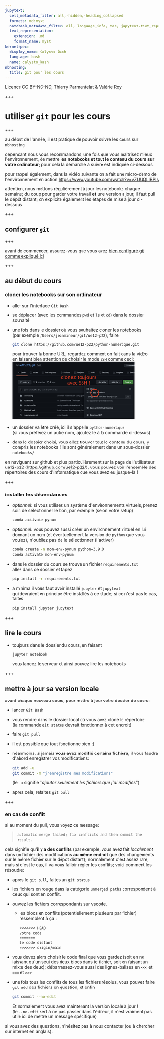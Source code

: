 ```yaml
---
jupytext:
  cell_metadata_filter: all,-hidden,-heading_collapsed
  formats: md:myst
  notebook_metadata_filter: all,-language_info,-toc,-jupytext.text_representation.jupytext_version,-jupytext.text_representation.format_version
  text_representation:
    extension: .md
    format_name: myst
kernelspec:
  display_name: Calysto Bash
  language: bash
  name: calysto_bash
nbhosting:
  title: git pour les cours
---
```


Licence CC BY-NC-ND, Thierry Parmentelat & Valérie Roy

+++

# utiliser `git` pour les cours

+++

au début de l'année, il est pratique de pouvoir suivre les cours sur `nbhosting`

cependant nous vous recommandons, une fois que vous maitrisez mieux
l'environnement, de mettre **les notebooks et tout le contenu du cours sur votre
ordinateur**; pour cela la démarche à suivre est indiquée ci-dessous

pour rappel également, dans la vidéo suivante on a fait une micro-démo
de l'environnement en action
https://www.youtube.com/watch?v=vZUUQLlBPIs

attention, nous mettons régulièrement à jour les notebooks chaque semaine; du
coup pour garder votre travail **et** une version à jour, il faut pull le dépôt
distant; on explicite également les étapes de mise à jour ci-dessous

+++

## configurer `git`

+++

avant de commencer, assurez-vous que vous avez [bien configuré git comme
expliqué ici](0-00-setup.md)

+++

## au début du cours

### cloner les notebooks sur son ordinateur

* aller sur l'interface `Git Bash`
* se déplacer (avec les commandes `pwd` et `ls` et `cd`) dans le dossier souhaité
* une fois dans le dossier où vous souhaitez cloner les notebooks  
  (par exemple `/Users/jeanmineur/git/ue12-p22`), faire
  ```bash
  git clone https://github.com/ue12-p22/python-numerique.git
  ```
  pour trouver la bonne URL, regardez comment on fait dans la vidéo  
  en faisant bien attention de choisir le mode `SSH` comme ceci:  
  <img src="media/github-choose-ssh.png" width="400px">

* un dossier va être créé, ici il s'appelle `python-numerique`  
  (si vous préférez un autre nom, ajoutez le à la commande ci-dessus)

* dans le dossier choisi, vous allez trouver tout le contenu du cours, y compris
  les  notebooks ! ils sont généralement dans un sous-dossier `notebooks/`

en naviguant sur github et plus particulièrement sur la page de l'utilisateur
ue12-p22 (https://github.com/ue12-p22/), vous pouvez voir l'ensemble des
répertoires des cours d'informatique que vous avez eu jusque-là !

+++

### installer les dépendances

* *optionnel*: si vous utilisez un système d'environnements virtuels, prenez
  soin de sélectionner le bon, par exemple (selon votre setup)
  ```bash
  conda activate pynum
  ```

* *optionnel*: vous pouvez aussi créer un environnement virtuel en lui donnant
  un nom (et éventuellement la version de `python` que vous voulez), n'oubliez
  pas de le sélectionner (l'activer)
  ```bash
  conda create -n mon-env-pynum python=3.9.0
  conda activate mon-env-pynum
  ```

* dans le dossier du cours se trouve un fichier `requirements.txt`  
  allez dans ce dossier et tapez  
  ```bash
  pip install -r requirements.txt
  ```

* a minima il vous faut avoir installé `jupyter` et `jupytext`  
  qui devraient en principe être installés à ce stade; si ce n'est pas le cas,
  faites
  ```bash
  pip install jupyter jupytext
  ```

+++

## lire le cours

* toujours dans le dossier du cours, en faisant
  ```bash
  jupyter notebook
  ```
  vous lancez le serveur et ainsi pouvez lire les notebooks

+++

## mettre à jour sa version locale

avant chaque nouveau cours, pour mettre à jour votre dossier de cours:

* lancer `Git Bash`
* vous rendre dans le dossier local où vous avez cloné le répertoire  
  (la commande `git status` devrait fonctionner à cet endroit)

* faire `git pull`
* il est possible que tout fonctionne bien :)
* néanmoins, si jamais **vous avez modifié certains fichiers**, il vous faudra
  d'abord enregistrer vos modifications:
  ```bash
  git add -u
  git commit -m "j'enregistre mes modifications"
  ```

  (le `-u` signifie "*ajouter seulement les fichiers que j'ai modifiés*")

* après cela, refaites `git pull`

+++

###  en cas de conflit

si au moment du pull, vous voyez ce message:  
>  `automatic merge failed; fix conflicts and then commit the result.`

cela signifie qu'**il y a des conflits** (par exemple, vous avez fait
*localement* dans un fichier des modifications **au même endroit** que des
changements sur le même fichier sur le dépot distant); normalement c'est assez
rare, mais si c'est le cas, il va vous falloir régler les conflits; voici
comment les résoudre:

* après le `git pull`, faites un `git status`  
* les fichiers en rouge dans la catégorie `unmerged paths` correspondent à ceux
  qui sont en conflit.

* ouvrez les fichiers correspondants sur vscode.
  * les blocs en conflits (potentiellement plusieurs par fichier) ressemblent à ça :
    ```text
    <<<<<<< HEAD
    votre code
    =======
    le code distant
    >>>>>>> origin/main
    ```

* vous devez alors choisir le code final que vous gardez (soit en ne laissant
  qu'un seul des deux blocs dans le fichier, soit en faisant un mixte des deux);
  débarrassez-vous aussi des lignes-balises en `<<<` et `===` et `>>>`

* une fois tous les conflits de tous les fichiers résolus, vous pouvez faire
`git add` des fichiers en question, et enfin
  ```bash
  git commit --no-edit
  ```
  Et normalement vous avez maintenant la version locale à jour !  
  (le `--no-edit` sert à ne pas passer dans l'éditeur, il n'est vraiment pas
  utile ici de mettre un message spécifique)


si vous avez des questions, n'hésitez pas à nous contacter (ou à chercher sur
internet en anglais).
